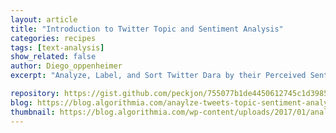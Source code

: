 ```yaml
---
layout: article
title: "Introduction to Twitter Topic and Sentiment Analysis"
categories: recipes
tags: [text-analysis]
show_related: false
author: Diego_oppenheimer
excerpt: "Analyze, Label, and Sort Twitter Dara by their Perceived Sentiment"

repository: https://gist.github.com/peckjon/755077b1de4450612745c1d398594b9d
blog: https://blog.algorithmia.com/anaylze-tweets-topic-sentiment-analysis/
thumbnail: https://blog.algorithmia.com/wp-content/uploads/2017/01/analyze-tweets-algorithms-1.jpg
---
```


